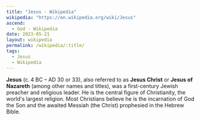 ```yaml
---
title: "Jesus - Wikipedia"
wikipedia: "https://en.wikipedia.org/wiki/Jesus"
ascend:
  - God - Wikipedia
date: 2023-05-21
layout: wikipedia
permalink: /wikipedia/:title/
tags:
  - Jesus
  - Wikipedia
---
```

**Jesus** (c. 4 BC – AD 30 or 33), also referred to as **Jesus Christ** or **Jesus of Nazareth** (among other names and titles), was a first-century Jewish preacher and religious leader. He is the central figure of Christianity, the world's largest religion. Most Christians believe he is the incarnation of God the Son and the awaited Messiah (the Christ) prophesied in the Hebrew Bible.